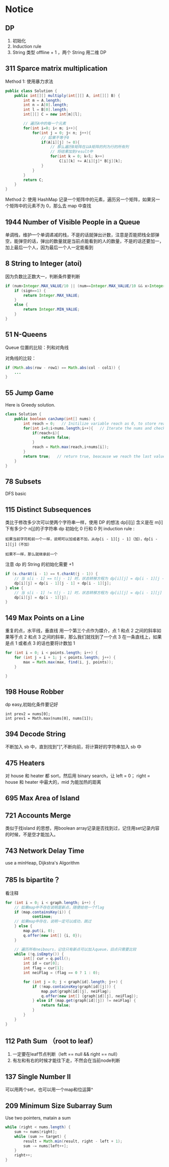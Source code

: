# Notice

## DP

1. 初始化
2. Induction rule
3. String 类型 offline + 1 ，两个 String 用二维 DP

## 311 Sparce matrix multiplication

Method 1: 使用暴力求法

```java
public class Solution {
    public int[][] multiply(int[][] A, int[][] B) {
        int m = A.length;
        int n = A[0].length;
        int l = B[0].length;
        int[][] C = new int[m][l];

        // 遍历A中的每一个元素
        for(int i=0; i< m; i++){
            for(int j = 0; j< n; j++){
                // 如果不等于0
                if(A[i][j] != 0){
                    // 那么遍历B矩阵在以A矩阵的列为行的所有列
                    // 将结果加到result中
                    for(int k = 0; k<l; k++)
                        C[i][k] += A[i][j]* B[j][k];
                }
            }
        }
        return C;
    }
}
```

Method 2: 使用 HashMap 记录一个矩阵中的元素，遍历另一个矩阵，如果另一个矩阵中的元素不为 0，那么去 map 中查找

## 1944 Number of Visible People in a Queue

单调栈，维护一个单调递减的栈，不是的话就弹出计数，注意是否能把栈全部弹空，能弹空的话，弹出的数量就是当前点能看到的人的数量，不是的话还要加一，加上最后一个人，因为最后一个人一定能看到

## 8 String to Integer (atoi)

因为负数比正数大一，判断条件要判断

```java
if (num>Integer.MAX_VALUE/10 || (num==Integer.MAX_VALUE/10 && x>Integer.MAX_VALUE%10)) {
    if (sign==1) {
        return Integer.MAX_VALUE;
    }
    else {
        return Integer.MIN_VALUE;
    }
}
```

## 51 N-Queens

Queue 位置的比较：列和对角线

对角线的比较：

```java
if (Math.abs(row - row1) == Math.abs(col - col1)) {
    ...
}
```

## 55 Jump Game

Here is Greedy solution.

```java
class Solution {
    public boolean canJump(int[] nums) {
        int reach = 0;   // Initilize variable reach as 0, to store reach of the highest index.
        for(int i=0;i<nums.length;i++){   // Iterate the nums and check if reach is smaller than i then return false else overwrite reach with max of reach and i+nums[i].
            if(reach<i){
                return false;
            }
            reach = Math.max(reach,i+nums[i]);
        }
        return true;   // return true, beacause we reach the last value of the array nums.
    }
}
```

## 78 Subsets

DFS basic

## 115 Distinct Subsequences

类比于修改多少次可以使两个字符串一样，使用 DP 的想法
dp[i][j] 含义是在 m[i]下有多少个 n[j]的子字符串
dp 初始化 0 行和 0 列
induction rule :

    如果当前字符和前一个一样，说明可以加或者不加，从dp[i - 1][j - 1]（加），dp[i - 1][j]（不加）

    如果不一样，那么就继承前一个

注意 dp 的 String 的初始化需要 +1

```java
if (s.charAt(i - 1) == t.charAt(j - 1)) {
    // 当 s[i - 1] == t[j - 1] 时，状态转移方程为 dp[i][j] = dp[i - 1][j - 1] + dp[i - 1][j]
    dp[i][j] = dp[i - 1][j - 1] + dp[i - 1][j];
} else {
    // 当 s[i - 1] != t[j - 1] 时，状态转移方程为 dp[i][j] = dp[i - 1][j]
    dp[i][j] = dp[i - 1][j];
}
```

## 149 Max Points on a Line

重复的点，水平线，垂直线
用一个第三个点作为媒介，点 1 和点 2 之间的斜率如果等于点 2 和点 3 之间的斜率，那么我们就找到了一个点 3 在一条直线上，如果是点 1 或者点 3 的话也要将计数加 1

```java
for (int i = 0; i < points.length; i++) {
    for (int j = i + 1; j < points.length; j++) {
        max = Math.max(max, find(i, j, points));
    }

}
```

## 198 House Robber

dp easy,初始化条件要记好

```jva
int prev2 = nums[0];
int prev1 = Math.max(nums[0], nums[1]);
```

## 394 Decode String

不断加入 sb 中，直到找到"]",不断向前，将计算好的字符串加入 sb 中

## 475 Heaters

对 house 和 heater 都 sort，然后用 binary search，让 left = 0； right = house 和 heater 中最大的，mid 为能加热的距离

## 695 Max Area of Island

## 721 Accounts Merge
类似于找island 的思想，用boolean array记录是否找到过，记住用set记录内容的时候，不是空才能加入。

## 743 Network Delay Time
use a minHeap, Dijkstra's Algorithm

## 785 Is bipartite？
看注释
```java
for (int i = 0; i < graph.length; i++) {
    // 如果map中不存在说明是新点，随便给他一个flag
    if (map.containsKey(i)) {
            continue;
    // 如果map中存在，说明一定可以成功，跳过
    } else {
        map.put(i, 0);
        q.offer(new int[] {i, 0});
    }

    // 遍历所有neibours，记住只有新点可以加入queue，旧点只需要比较
    while (!q.isEmpty()) {
        int[] cur = q.poll();
        int id = cur[0];
        int flag = cur[1];
        int neiFlag = (flag == 0 ? 1 : 0);

        for (int j = 0; j < graph[id].length; j++) {
            if (!map.containsKey(graph[id][j])) {
                map.put(graph[id][j], neiFlag);
                q.offer(new int[] {graph[id][j], neiFlag});
            } else if (map.get(graph[id][j]) != neiFlag) {
                return false;
            }
        }
    }
}
```

## 112 Path Sum （root to leaf）
1. 一定要在leaf节点判断（left == null && right == null）
2. 有左和有右的时候才能往下走，不然会在当前node判断

## 137 Single Number II
可以用两个set，也可以用一个map和位运算^

## 209 Minimum Size Subarray Sum
Use two pointers, matain a sum

```java
while (right < nums.length) {
    sum += nums[right];
    while (sum >= target) {
        result = Math.min(result, right - left + 1);
        sum -= nums[left++];
    }
    right++;
}
```
